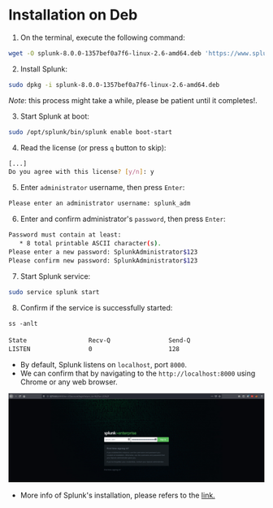 # Installation on Deb
1. On the terminal, execute the following command:
```bash
wget -O splunk-8.0.0-1357bef0a7f6-linux-2.6-amd64.deb 'https://www.splunk.com/bin/splunk/DownloadActivityServlet?architecture=x86_64&platform=linux&version=8.0.0&product=splunk&filename=splunk-8.0.0-1357bef0a7f6-linux-2.6-amd64.deb&wget=true'
```
2. Install Splunk:
```bash
sudo dpkg -i splunk-8.0.0-1357bef0a7f6-linux-2.6-amd64.deb
```
*Note*: this process might take a while, please be patient until it completes!.

3. Start Splunk at boot:
```bash
sudo /opt/splunk/bin/splunk enable boot-start
```
4. Read the license (or press `q` button to skip):
```bash
[...]
Do you agree with this license? [y/n]: y
```
5. Enter `administrator` username, then press `Enter`:
```bash
Please enter an administrator username: splunk_adm
```
6. Enter and confirm administrator's `password`, then press `Enter`:
```bash
Password must contain at least:
   * 8 total printable ASCII character(s).
Please enter a new password: SplunkAdministrator$123
Please confirm new password: SplunkAdministrator$123
```
7. Start Splunk service:
```bash
sudo service splunk start
```
8. Confirm if the service is successfully started:
```md
ss -anlt

State                 Recv-Q                Send-Q                                 Local Address:Port                                 Peer Address:Port                Process                
LISTEN                0                     128                                          0.0.0.0:8000                                      0.0.0.0:*                                          
```
+ By default, Splunk listens on `localhost`, port `8000`.
+ We can confirm that by navigating to the `http://localhost:8000` using Chrome or any web browser.


![installation](install.png)

+ More info of Splunk's installation, please refers to the [link.](https://docs.splunk.com/Documentation/Splunk/8.1.2/SearchTutorial/InstallSplunk)
